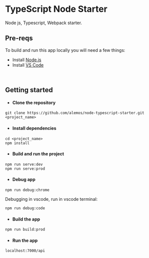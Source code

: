 # TypeScript Node Starter

Node js, Typescript, Webpack starter.

## Pre-reqs
To build and run this app locally you will need a few things:
- Install [Node.js](https://nodejs.org/en/)
- Install [VS Code](https://code.visualstudio.com/)
<br />

## Getting started
- #### Clone the repository
```
git clone https://github.com/alemos/node-typescript-starter.git <project_name>
```
- #### Install dependencies
```
cd <project_name>
npm install
```

- #### Build and run the project
```
npm run serve:dev
npm run serve:prod
```
- #### Debug app
```
npm run debug:chrome
```
Debugging in vscode, run in vscode terminal:
```
npm run debug:code
```

- #### Build the app
```
npm run build:prod
```

- #### Run the app
```
localhost:7000/api
```
